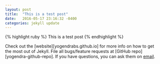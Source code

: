 ```yaml
---
layout: post
title:  "This is a test post"
date:   2016-05-17 23:16:32 -0400
categories: jekyll update
---
```


{% highlight ruby %}
This is a test post
{% endhighlight %}

Check out the [website][yogendrabs.github.io] for more info on how to get the most out of Jekyll. File all bugs/feature requests at [GitHub repo][yogendra-github-repo]. If you have questions, you can ask them on [email][email].

[website]: http://yogendrabs.github.io
[GitHub repo]:   http://github.com/yogendrabs/yogendrabs.github.io
[email]: https://yogendrabs.github.io
